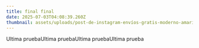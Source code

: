 ```yaml
---
title: final final
date: 2025-07-03T04:08:39.260Z
thumbnail: assets/uploads/post-de-instagram-envíos-gratis-moderno-amarillo-y-rojo.png
---
```

Ultima pruebaUltima pruebaUltima pruebaUltima prueba